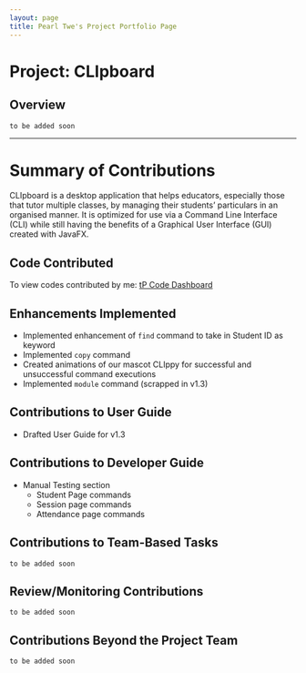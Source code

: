 ```yaml
---
layout: page
title: Pearl Twe's Project Portfolio Page
---
```

# Project: CLIpboard
## Overview
`to be added soon`

---
# Summary of Contributions
CLIpboard is a desktop application that helps educators, especially those that tutor multiple classes, by managing their students’ particulars in an organised manner.
It is optimized for use via a Command Line Interface (CLI) while still having the benefits of a Graphical User Interface (GUI) created with JavaFX.

## Code Contributed
To view codes contributed by me: [tP Code Dashboard](https://nus-cs2103-ay2223s2.github.io/tp-dashboard/?search=peaol&breakdown=true)


## Enhancements Implemented
* Implemented enhancement of `find` command to take in Student ID as keyword
* Implemented `copy` command
* Created animations of our mascot CLIppy for successful and unsuccessful command executions
* Implemented `module` command (scrapped in v1.3)

## Contributions to User Guide
* Drafted User Guide for v1.3

## Contributions to Developer Guide
* Manual Testing section
    * Student Page commands
    * Session page commands
    * Attendance page commands

## Contributions to Team-Based Tasks
`to be added soon`

## Review/Monitoring Contributions
`to be added soon`

## Contributions Beyond the Project Team
`to be added soon`
